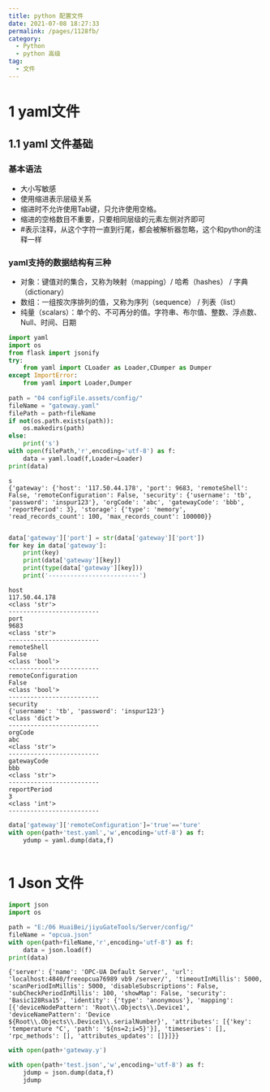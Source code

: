 ```yaml
---
title: python 配置文件
date: 2021-07-08 18:27:33
permalink: /pages/1128fb/
category:
  - Python
  - python 高级
tag:
  - 文件
---
```

# 1 yaml文件
## 1.1 yaml 文件基础
### 基本语法
* 大小写敏感
* 使用缩进表示层级关系
* 缩进时不允许使用Tab键，只允许使用空格。
* 缩进的空格数目不重要，只要相同层级的元素左侧对齐即可
* #表示注释，从这个字符一直到行尾，都会被解析器忽略，这个和python的注释一样

### yaml支持的数据结构有三种
* 对象：键值对的集合，又称为映射（mapping）/ 哈希（hashes） / 字典（dictionary）
* 数组：一组按次序排列的值，又称为序列（sequence） / 列表（list）
* 纯量（scalars）：单个的、不可再分的值。字符串、布尔值、整数、浮点数、Null、时间、日期




```python
import yaml
import os
from flask import jsonify
try:
    from yaml import CLoader as Loader,CDumper as Dumper
except ImportError:
    from yaml import Loader,Dumper
 
path = "04 configFile.assets/config/"
fileName = "gateway.yaml"
filePath = path+fileName
if not(os.path.exists(path)):
    os.makedirs(path) 
else:
    print('s')
with open(filePath,'r',encoding='utf-8') as f:
    data = yaml.load(f,Loader=Loader)
print(data)
```

    s
    {'gateway': {'host': '117.50.44.178', 'port': 9683, 'remoteShell': False, 'remoteConfiguration': False, 'security': {'username': 'tb', 'password': 'inspur123'}, 'orgCode': 'abc', 'gatewayCode': 'bbb', 'reportPeriod': 3}, 'storage': {'type': 'memory', 'read_records_count': 100, 'max_records_count': 100000}}



```python

```


```python
data['gateway']['port'] = str(data['gateway']['port'])
for key in data['gateway']:
    print(key)
    print(data['gateway'][key])
    print(type(data['gateway'][key]))
    print('-------------------------')
```

    host
    117.50.44.178
    <class 'str'>
    -------------------------
    port
    9683
    <class 'str'>
    -------------------------
    remoteShell
    False
    <class 'bool'>
    -------------------------
    remoteConfiguration
    False
    <class 'bool'>
    -------------------------
    security
    {'username': 'tb', 'password': 'inspur123'}
    <class 'dict'>
    -------------------------
    orgCode
    abc
    <class 'str'>
    -------------------------
    gatewayCode
    bbb
    <class 'str'>
    -------------------------
    reportPeriod
    3
    <class 'int'>
    -------------------------



```python
data['gateway']['remoteConfiguration']='true'=='ture'
with open(path+'test.yaml','w',encoding='utf-8') as f:
    ydump = yaml.dump(data,f)
    
```

# 1 Json 文件



```python
import json
import os

path = "E:/06 HuaiBei/jiyuGateTools/Server/config/"
fileName = "opcua.json"
with open(path+fileName,'r',encoding='utf-8') as f:
    data = json.load(f)
print(data)
```

    {'server': {'name': 'OPC-UA Default Server', 'url': 'localhost:4840/freeopcua76989 vb9 /server/', 'timeoutInMillis': 5000, 'scanPeriodInMillis': 5000, 'disableSubscriptions': False, 'subCheckPeriodInMillis': 100, 'showMap': False, 'security': 'Basic128Rsa15', 'identity': {'type': 'anonymous'}, 'mapping': [{'deviceNodePattern': 'Root\\.Objects\\.Device1', 'deviceNamePattern': 'Device ${Root\\.Objects\\.Device1\\.serialNumber}', 'attributes': [{'key': 'temperature °C', 'path': '${ns=2;i=5}'}], 'timeseries': [], 'rpc_methods': [], 'attributes_updates': []}]}}



```python
with open(path+'gateway.y')
```


```python
with open(path+'test.json','w',encoding='utf-8') as f:
    jdump = json.dump(data,f)
    jdump
```

